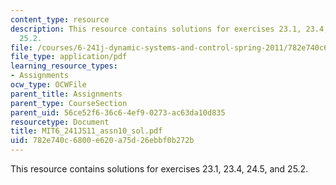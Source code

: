 ```yaml
---
content_type: resource
description: This resource contains solutions for exercises 23.1, 23.4, 24.5, and
  25.2.
file: /courses/6-241j-dynamic-systems-and-control-spring-2011/782e740c6800e620a75d26ebbf0b272b_MIT6_241JS11_assn10_sol.pdf
file_type: application/pdf
learning_resource_types:
- Assignments
ocw_type: OCWFile
parent_title: Assignments
parent_type: CourseSection
parent_uid: 56ce52f6-36c6-4ef9-0273-ac63da10d835
resourcetype: Document
title: MIT6_241JS11_assn10_sol.pdf
uid: 782e740c-6800-e620-a75d-26ebbf0b272b
---
```

This resource contains solutions for exercises 23.1, 23.4, 24.5, and 25.2.

